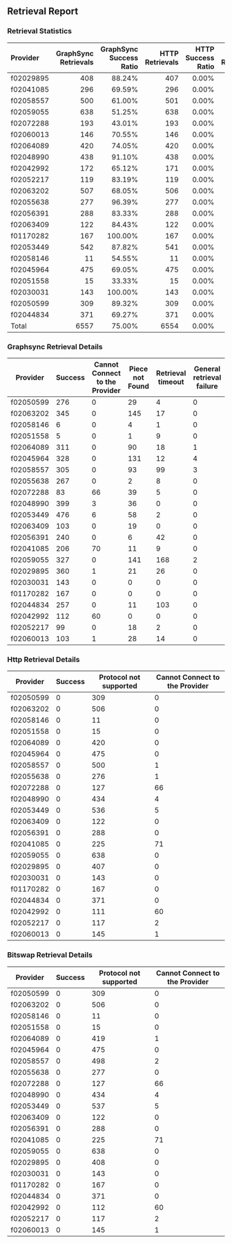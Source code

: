 ## Retrieval Report
### Retrieval Statistics
| Provider  | GraphSync Retrievals | GraphSync Success Ratio | HTTP Retrievals | HTTP Success Ratio | Bitswap Retrievals | Bitswap Success Ratio |
| :-------- | -------------------: | ----------------------: | --------------: | -----------------: | -----------------: | --------------------: |
| f02029895 |                  408 |                  88.24% |             407 |              0.00% |                408 |                 0.00% |
| f02041085 |                  296 |                  69.59% |             296 |              0.00% |                296 |                 0.00% |
| f02058557 |                  500 |                  61.00% |             501 |              0.00% |                500 |                 0.00% |
| f02059055 |                  638 |                  51.25% |             638 |              0.00% |                638 |                 0.00% |
| f02072288 |                  193 |                  43.01% |             193 |              0.00% |                193 |                 0.00% |
| f02060013 |                  146 |                  70.55% |             146 |              0.00% |                146 |                 0.00% |
| f02064089 |                  420 |                  74.05% |             420 |              0.00% |                420 |                 0.00% |
| f02048990 |                  438 |                  91.10% |             438 |              0.00% |                438 |                 0.00% |
| f02042992 |                  172 |                  65.12% |             171 |              0.00% |                172 |                 0.00% |
| f02052217 |                  119 |                  83.19% |             119 |              0.00% |                119 |                 0.00% |
| f02063202 |                  507 |                  68.05% |             506 |              0.00% |                506 |                 0.00% |
| f02055638 |                  277 |                  96.39% |             277 |              0.00% |                277 |                 0.00% |
| f02056391 |                  288 |                  83.33% |             288 |              0.00% |                288 |                 0.00% |
| f02063409 |                  122 |                  84.43% |             122 |              0.00% |                122 |                 0.00% |
| f01170282 |                  167 |                 100.00% |             167 |              0.00% |                167 |                 0.00% |
| f02053449 |                  542 |                  87.82% |             541 |              0.00% |                542 |                 0.00% |
| f02058146 |                   11 |                  54.55% |              11 |              0.00% |                 11 |                 0.00% |
| f02045964 |                  475 |                  69.05% |             475 |              0.00% |                475 |                 0.00% |
| f02051558 |                   15 |                  33.33% |              15 |              0.00% |                 15 |                 0.00% |
| f02030031 |                  143 |                 100.00% |             143 |              0.00% |                143 |                 0.00% |
| f02050599 |                  309 |                  89.32% |             309 |              0.00% |                309 |                 0.00% |
| f02044834 |                  371 |                  69.27% |             371 |              0.00% |                371 |                 0.00% |
| Total     |                 6557 |                  75.00% |            6554 |              0.00% |               6556 |                 0.00% |

### Graphsync Retrieval Details
| Provider  | Success | Cannot Connect to the Provider | Piece not Found | Retrieval timeout | General retrieval failure |
| --------- | ------- | ------------------------------ | --------------- | ----------------- | ------------------------- |
| f02050599 | 276     | 0                              | 29              | 4                 | 0                         |
| f02063202 | 345     | 0                              | 145             | 17                | 0                         |
| f02058146 | 6       | 0                              | 4               | 1                 | 0                         |
| f02051558 | 5       | 0                              | 1               | 9                 | 0                         |
| f02064089 | 311     | 0                              | 90              | 18                | 1                         |
| f02045964 | 328     | 0                              | 131             | 12                | 4                         |
| f02058557 | 305     | 0                              | 93              | 99                | 3                         |
| f02055638 | 267     | 0                              | 2               | 8                 | 0                         |
| f02072288 | 83      | 66                             | 39              | 5                 | 0                         |
| f02048990 | 399     | 3                              | 36              | 0                 | 0                         |
| f02053449 | 476     | 6                              | 58              | 2                 | 0                         |
| f02063409 | 103     | 0                              | 19              | 0                 | 0                         |
| f02056391 | 240     | 0                              | 6               | 42                | 0                         |
| f02041085 | 206     | 70                             | 11              | 9                 | 0                         |
| f02059055 | 327     | 0                              | 141             | 168               | 2                         |
| f02029895 | 360     | 1                              | 21              | 26                | 0                         |
| f02030031 | 143     | 0                              | 0               | 0                 | 0                         |
| f01170282 | 167     | 0                              | 0               | 0                 | 0                         |
| f02044834 | 257     | 0                              | 11              | 103               | 0                         |
| f02042992 | 112     | 60                             | 0               | 0                 | 0                         |
| f02052217 | 99      | 0                              | 18              | 2                 | 0                         |
| f02060013 | 103     | 1                              | 28              | 14                | 0                         |

### Http Retrieval Details
| Provider  | Success | Protocol not supported | Cannot Connect to the Provider |
| --------- | ------- | ---------------------- | ------------------------------ |
| f02050599 | 0       | 309                    | 0                              |
| f02063202 | 0       | 506                    | 0                              |
| f02058146 | 0       | 11                     | 0                              |
| f02051558 | 0       | 15                     | 0                              |
| f02064089 | 0       | 420                    | 0                              |
| f02045964 | 0       | 475                    | 0                              |
| f02058557 | 0       | 500                    | 1                              |
| f02055638 | 0       | 276                    | 1                              |
| f02072288 | 0       | 127                    | 66                             |
| f02048990 | 0       | 434                    | 4                              |
| f02053449 | 0       | 536                    | 5                              |
| f02063409 | 0       | 122                    | 0                              |
| f02056391 | 0       | 288                    | 0                              |
| f02041085 | 0       | 225                    | 71                             |
| f02059055 | 0       | 638                    | 0                              |
| f02029895 | 0       | 407                    | 0                              |
| f02030031 | 0       | 143                    | 0                              |
| f01170282 | 0       | 167                    | 0                              |
| f02044834 | 0       | 371                    | 0                              |
| f02042992 | 0       | 111                    | 60                             |
| f02052217 | 0       | 117                    | 2                              |
| f02060013 | 0       | 145                    | 1                              |

### Bitswap Retrieval Details
| Provider  | Success | Protocol not supported | Cannot Connect to the Provider |
| --------- | ------- | ---------------------- | ------------------------------ |
| f02050599 | 0       | 309                    | 0                              |
| f02063202 | 0       | 506                    | 0                              |
| f02058146 | 0       | 11                     | 0                              |
| f02051558 | 0       | 15                     | 0                              |
| f02064089 | 0       | 419                    | 1                              |
| f02045964 | 0       | 475                    | 0                              |
| f02058557 | 0       | 498                    | 2                              |
| f02055638 | 0       | 277                    | 0                              |
| f02072288 | 0       | 127                    | 66                             |
| f02048990 | 0       | 434                    | 4                              |
| f02053449 | 0       | 537                    | 5                              |
| f02063409 | 0       | 122                    | 0                              |
| f02056391 | 0       | 288                    | 0                              |
| f02041085 | 0       | 225                    | 71                             |
| f02059055 | 0       | 638                    | 0                              |
| f02029895 | 0       | 408                    | 0                              |
| f02030031 | 0       | 143                    | 0                              |
| f01170282 | 0       | 167                    | 0                              |
| f02044834 | 0       | 371                    | 0                              |
| f02042992 | 0       | 112                    | 60                             |
| f02052217 | 0       | 117                    | 2                              |
| f02060013 | 0       | 145                    | 1                              |
